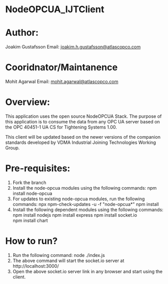# NodeOPCUA_IJTClient

# Author:
Joakim Gustafsson
Email: joakim.h.gustafsson@atlascopco.com

# Cooridnator/Maintanence
Mohit Agarwal
Email: mohit.agarwal@atlascopco.com

# Overview:
This application uses the open source NodeOPCUA Stack. The purpose of this application is to consume the data from any OPC UA server based on the OPC 40451-1 UA CS for Tightening Systems 1.00.

This client will be updated based on the newer versions of the companion standards developed by VDMA Industrial Joining Technologies Working Group. 

# Pre-requisites:
1. Fork the branch
2. Install the node-opcua modules using the following commands:
		npm install node-opcua
3. For updates to existing node-opcua modules, run the following commands:
		npx npm-check-updates -u -f "node-opcua*"
		npm install
4. Install the following dependent modules using the following commands:
		npm install nodejs
		npm install express
		npm install socket.io		
		npm install chart
		
# How to run?

1. Run the following command: node ./index.js
2. The above command will start the socket.io server at http://localhost:3000/
3. Open the above socket.io server link in any browser and start using the client.
